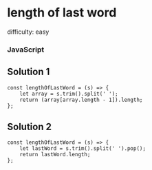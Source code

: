 # length of last word 

difficulty: easy

### JavaScript

## Solution 1

```
const lengthOfLastWord = (s) => { 
    let array = s.trim().split(' ');
    return (array[array.length - 1]).length;
};
```

## Solution 2
```
const lengthOfLastWord = (s) => { 
    let lastWord = s.trim().split(' ').pop();
    return lastWord.length;
};
```

